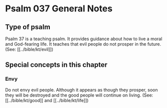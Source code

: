 # Psalm 037 General Notes
## Type of psalm

Psalm 37 is a teaching psalm. It provides guidance about how to live a moral and God-fearing life. It teaches that evil people do not prosper in the future. (See: [[../bible/kt/evil]])

## Special concepts in this chapter
### Envy
Do not envy evil people. Although it appears as though they prosper, soon they will be destroyed and the good people will continue on living. (See: [[../bible/kt/good]] and [[../bible/kt/life]])